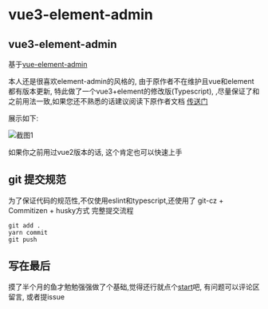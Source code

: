# vue3-element-admin

## vue3-element-admin

基于[vue-element-admin](https://github.com/PanJiaChen/vue-element-admin)

本人还是很喜欢element-admin的风格的, 由于原作者不在维护且vue和element都有版本更新, 特此做了一个vue3+element的修改版(Typescript), ,尽量保证了和之前用法一致,如果您还不熟悉的话建议阅读下原作者文档 [传送门](https://panjiachen.gitee.io/vue-element-admin-site/zh/)

展示如下:

![截图1](https://p3-juejin.byteimg.com/tos-cn-i-k3u1fbpfcp/10f9d064a3374434bf03ce603ae10ccc~tplv-k3u1fbpfcp-zoom-1.image)

如果你之前用过vue2版本的话, 这个肯定也可以快速上手

## git 提交规范
为了保证代码的规范性,不仅使用eslint和typescript,还使用了 git-cz + Commitizen + husky方式
完整提交流程
```
git add .
yarn commit
git push
```


## 写在最后
摸了半个月的鱼才勉勉强强做了个基础,觉得还行就点个[start](https://gitee.com/li_mei_chao/vue3-element-admin)吧, 有问题可以评论区留言, 或者提issue
